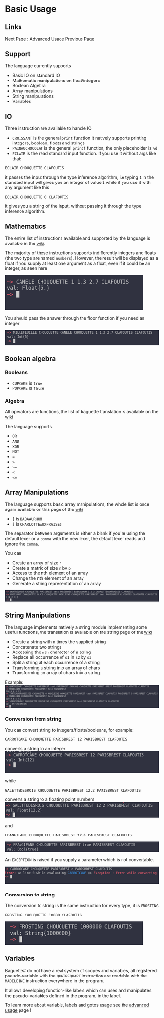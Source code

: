 # Basic Usage
## Links
[Next Page : Advanced Usage](advanced.md) 
[Previous Page](repl.md)
## Support
The language currently supports 
* Basic IO on standard IO
* Mathematic manipulations on float/integers
* Boolean Algebra
* Array manipulations
* String manipulations
* Variables

## IO
Three instruction are available to handle IO
* `CROISSANT` is the general `print` function it natively supports printing integers, boolean, floats and strings 
* `PAINAUCHOCOLAT` is the general `printf` function, the only placeholder is `%d` 
* `ECLAIR` is the read standard input function. If you use it without args like that:
```baguette
ECLAIR CHOUQUETTE CLAFOUTIS
```
it passes the input through the type inference algorithm, i.e
typing `1` in the standard input will gives you an integer of value `1` while if you use it with any argument like this
```baguette
ECLAIR CHOUQUETTE 0 CLAFOUTIS
```
it gives you a string of the input, without passing it through the type inference algorithm.

## Mathematics
The entire list of instructions available and supported by the language is available in the [wiki](https://github.com/coco33920/ocaml-baguettesharp-interpreter/wiki/Instructions#maths).

The majority of these instructions supports indifferently integers and floats (the two type are named `numbers`). However, the result will be displayed as a float if you supply at least one argument as a float, even if it could be an integer, as seen here

![float](img/float.png)

You should pass the answer through the floor function if you need an integer

![floor](img/floor.png)

## Boolean algebra
### Booleans 
* `CUPCAKE` is `true`
* `POPCAKE` is `false`
### Algebra
All operators are functions, the list of baguette translation is available on the [wiki](https://github.com/coco33920/ocaml-baguettesharp-interpreter/wiki/Instructions#boolean-algebra)

The language supports 
* `OR`
* `AND`
* `XOR`
* `NOT`
* `=`
* `>`
* `>=`
* `<`
* `<=`

## Array Manipulations
The language supports basic array manipulations, the whole list is once again available on this page of the [wiki](https://github.com/coco33920/ocaml-baguettesharp-interpreter/wiki/Array-and-String-Manipulation#Array)
* `[` is `BABAAURHUM`
* `]` is `CHARLOTTEAUXFRAISES`

The separator between arguments is either a blank 
if you're using the default lexer or a `comma` with the new lexer, the default lexer reads and ignore the `comma`.

You can 
* Create an array of size `n`
* Create a matrix of size `n` by `p`
* Access to the nth element of an array
* Change the nth element of an array
* Generate a string representation of an array

![display](img/display.png)

## String Manipulations
The language implements natively a string module implementing some useful functions, the translation is available on the string page of the [wiki](https://github.com/coco33920/ocaml-baguettesharp-interpreter/wiki/Array-and-String-Manipulation#string) 

* Create a string with `n` times the supplied string
* Concatenate two strings
* Accessing the `nth` character of a string
* Replace all occurrence of `s1` in `s2` by `s3`
* Split a string at each occurrence of a string
* Transforming a string into an array of chars
* Transforming an array of chars into a string

Example:
![d](img/string.png)

### Conversion from string
You can convert string to integers/floats/booleans, for example:
```baguette
CARROTCAKE CHOUQUETTE PARISBREST 12 PARISBREST CLAFOUTIS
```
converts a string to an integer
![ifs](img/ifs.png)

while 
```baguette
GALETTEDESROIS CHOUQUETTE PARISBREST 12.2 PARISBREST CLAFOUTIS 
```
converts a string to a floating point numbers
![dfs](img/dfs.png)

and 
```baguette
FRANGIPANE CHOUQUETTE PARISBREST true PARISBREST CLAFOUTIS
```
![bfs](img/bfs.png)

An `EXCEPTION` is raised if you supply a parameter which is not convertable.

![ifserror](img/ifserror.png)

### Conversion to string 
The conversion to string is the same instruction for every type, it is `FROSTING`
```baguette
FROSTING CHOUQUETTE 10000 CLAFOUTIS
```

![str](img/frosting.png)

## Variables 
Baguette# do not have a real system of scopes and variables, all registered pseudo-variable with the `QUATREQUART` instruction are readable with the `MADELEINE` instruction everywhere in the program.

It allows developing function-like labels which can uses and manipulates the pseudo-variables defined in the program, in the label.

To learn more about variable, labels and gotos usage see the [advanced usage](advanced.md) page !

